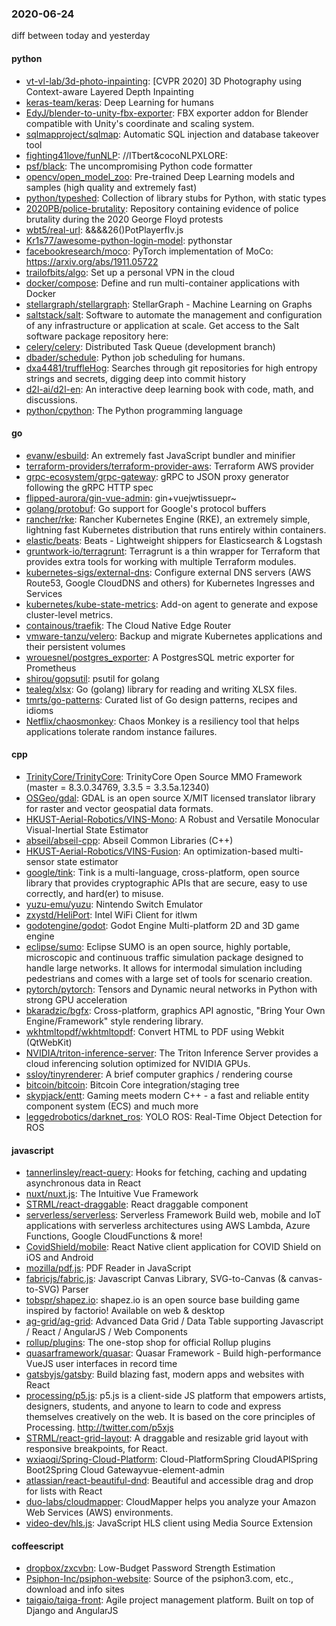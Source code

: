### 2020-06-24
diff between today and yesterday

#### python
* [vt-vl-lab/3d-photo-inpainting](https://github.com/vt-vl-lab/3d-photo-inpainting): [CVPR 2020] 3D Photography using Context-aware Layered Depth Inpainting
* [keras-team/keras](https://github.com/keras-team/keras): Deep Learning for humans
* [EdyJ/blender-to-unity-fbx-exporter](https://github.com/EdyJ/blender-to-unity-fbx-exporter): FBX exporter addon for Blender compatible with Unity's coordinate and scaling system.
* [sqlmapproject/sqlmap](https://github.com/sqlmapproject/sqlmap): Automatic SQL injection and database takeover tool
* [fighting41love/funNLP](https://github.com/fighting41love/funNLP): //ITbert&cocoNLPXLORE:
* [psf/black](https://github.com/psf/black): The uncompromising Python code formatter
* [opencv/open_model_zoo](https://github.com/opencv/open_model_zoo): Pre-trained Deep Learning models and samples (high quality and extremely fast)
* [python/typeshed](https://github.com/python/typeshed): Collection of library stubs for Python, with static types
* [2020PB/police-brutality](https://github.com/2020PB/police-brutality): Repository containing evidence of police brutality during the 2020 George Floyd protests
* [wbt5/real-url](https://github.com/wbt5/real-url): &&&&26()PotPlayerflv.js
* [Kr1s77/awesome-python-login-model](https://github.com/Kr1s77/awesome-python-login-model): pythonstar
* [facebookresearch/moco](https://github.com/facebookresearch/moco): PyTorch implementation of MoCo: https://arxiv.org/abs/1911.05722
* [trailofbits/algo](https://github.com/trailofbits/algo): Set up a personal VPN in the cloud
* [docker/compose](https://github.com/docker/compose): Define and run multi-container applications with Docker
* [stellargraph/stellargraph](https://github.com/stellargraph/stellargraph): StellarGraph - Machine Learning on Graphs
* [saltstack/salt](https://github.com/saltstack/salt): Software to automate the management and configuration of any infrastructure or application at scale. Get access to the Salt software package repository here:
* [celery/celery](https://github.com/celery/celery): Distributed Task Queue (development branch)
* [dbader/schedule](https://github.com/dbader/schedule): Python job scheduling for humans.
* [dxa4481/truffleHog](https://github.com/dxa4481/truffleHog): Searches through git repositories for high entropy strings and secrets, digging deep into commit history
* [d2l-ai/d2l-en](https://github.com/d2l-ai/d2l-en): An interactive deep learning book with code, math, and discussions.
* [python/cpython](https://github.com/python/cpython): The Python programming language

#### go
* [evanw/esbuild](https://github.com/evanw/esbuild): An extremely fast JavaScript bundler and minifier
* [terraform-providers/terraform-provider-aws](https://github.com/terraform-providers/terraform-provider-aws): Terraform AWS provider
* [grpc-ecosystem/grpc-gateway](https://github.com/grpc-ecosystem/grpc-gateway): gRPC to JSON proxy generator following the gRPC HTTP spec
* [flipped-aurora/gin-vue-admin](https://github.com/flipped-aurora/gin-vue-admin): gin+vuejwtissuepr~
* [golang/protobuf](https://github.com/golang/protobuf): Go support for Google's protocol buffers
* [rancher/rke](https://github.com/rancher/rke): Rancher Kubernetes Engine (RKE), an extremely simple, lightning fast Kubernetes distribution that runs entirely within containers.
* [elastic/beats](https://github.com/elastic/beats):  Beats - Lightweight shippers for Elasticsearch & Logstash
* [gruntwork-io/terragrunt](https://github.com/gruntwork-io/terragrunt): Terragrunt is a thin wrapper for Terraform that provides extra tools for working with multiple Terraform modules.
* [kubernetes-sigs/external-dns](https://github.com/kubernetes-sigs/external-dns): Configure external DNS servers (AWS Route53, Google CloudDNS and others) for Kubernetes Ingresses and Services
* [kubernetes/kube-state-metrics](https://github.com/kubernetes/kube-state-metrics): Add-on agent to generate and expose cluster-level metrics.
* [containous/traefik](https://github.com/containous/traefik): The Cloud Native Edge Router
* [vmware-tanzu/velero](https://github.com/vmware-tanzu/velero): Backup and migrate Kubernetes applications and their persistent volumes
* [wrouesnel/postgres_exporter](https://github.com/wrouesnel/postgres_exporter): A PostgresSQL metric exporter for Prometheus
* [shirou/gopsutil](https://github.com/shirou/gopsutil): psutil for golang
* [tealeg/xlsx](https://github.com/tealeg/xlsx): Go (golang) library for reading and writing XLSX files.
* [tmrts/go-patterns](https://github.com/tmrts/go-patterns): Curated list of Go design patterns, recipes and idioms
* [Netflix/chaosmonkey](https://github.com/Netflix/chaosmonkey): Chaos Monkey is a resiliency tool that helps applications tolerate random instance failures.

#### cpp
* [TrinityCore/TrinityCore](https://github.com/TrinityCore/TrinityCore): TrinityCore Open Source MMO Framework (master = 8.3.0.34769, 3.3.5 = 3.3.5a.12340)
* [OSGeo/gdal](https://github.com/OSGeo/gdal): GDAL is an open source X/MIT licensed translator library for raster and vector geospatial data formats.
* [HKUST-Aerial-Robotics/VINS-Mono](https://github.com/HKUST-Aerial-Robotics/VINS-Mono): A Robust and Versatile Monocular Visual-Inertial State Estimator
* [abseil/abseil-cpp](https://github.com/abseil/abseil-cpp): Abseil Common Libraries (C++)
* [HKUST-Aerial-Robotics/VINS-Fusion](https://github.com/HKUST-Aerial-Robotics/VINS-Fusion): An optimization-based multi-sensor state estimator
* [google/tink](https://github.com/google/tink): Tink is a multi-language, cross-platform, open source library that provides cryptographic APIs that are secure, easy to use correctly, and hard(er) to misuse.
* [yuzu-emu/yuzu](https://github.com/yuzu-emu/yuzu): Nintendo Switch Emulator
* [zxystd/HeliPort](https://github.com/zxystd/HeliPort): Intel WiFi Client for itlwm
* [godotengine/godot](https://github.com/godotengine/godot): Godot Engine  Multi-platform 2D and 3D game engine
* [eclipse/sumo](https://github.com/eclipse/sumo): Eclipse SUMO is an open source, highly portable, microscopic and continuous traffic simulation package designed to handle large networks. It allows for intermodal simulation including pedestrians and comes with a large set of tools for scenario creation.
* [pytorch/pytorch](https://github.com/pytorch/pytorch): Tensors and Dynamic neural networks in Python with strong GPU acceleration
* [bkaradzic/bgfx](https://github.com/bkaradzic/bgfx): Cross-platform, graphics API agnostic, "Bring Your Own Engine/Framework" style rendering library.
* [wkhtmltopdf/wkhtmltopdf](https://github.com/wkhtmltopdf/wkhtmltopdf): Convert HTML to PDF using Webkit (QtWebKit)
* [NVIDIA/triton-inference-server](https://github.com/NVIDIA/triton-inference-server): The Triton Inference Server provides a cloud inferencing solution optimized for NVIDIA GPUs.
* [ssloy/tinyrenderer](https://github.com/ssloy/tinyrenderer): A brief computer graphics / rendering course
* [bitcoin/bitcoin](https://github.com/bitcoin/bitcoin): Bitcoin Core integration/staging tree
* [skypjack/entt](https://github.com/skypjack/entt): Gaming meets modern C++ - a fast and reliable entity component system (ECS) and much more
* [leggedrobotics/darknet_ros](https://github.com/leggedrobotics/darknet_ros): YOLO ROS: Real-Time Object Detection for ROS

#### javascript
* [tannerlinsley/react-query](https://github.com/tannerlinsley/react-query):  Hooks for fetching, caching and updating asynchronous data in React
* [nuxt/nuxt.js](https://github.com/nuxt/nuxt.js): The Intuitive Vue Framework
* [STRML/react-draggable](https://github.com/STRML/react-draggable): React draggable component
* [serverless/serverless](https://github.com/serverless/serverless):  Serverless Framework  Build web, mobile and IoT applications with serverless architectures using AWS Lambda, Azure Functions, Google CloudFunctions & more! 
* [CovidShield/mobile](https://github.com/CovidShield/mobile): React Native client application for COVID Shield on iOS and Android
* [mozilla/pdf.js](https://github.com/mozilla/pdf.js): PDF Reader in JavaScript
* [fabricjs/fabric.js](https://github.com/fabricjs/fabric.js): Javascript Canvas Library, SVG-to-Canvas (& canvas-to-SVG) Parser
* [tobspr/shapez.io](https://github.com/tobspr/shapez.io): shapez.io is an open source base building game inspired by factorio! Available on web & desktop
* [ag-grid/ag-grid](https://github.com/ag-grid/ag-grid): Advanced Data Grid / Data Table supporting Javascript / React / AngularJS / Web Components
* [rollup/plugins](https://github.com/rollup/plugins):  The one-stop shop for official Rollup plugins
* [quasarframework/quasar](https://github.com/quasarframework/quasar): Quasar Framework - Build high-performance VueJS user interfaces in record time
* [gatsbyjs/gatsby](https://github.com/gatsbyjs/gatsby): Build blazing fast, modern apps and websites with React
* [processing/p5.js](https://github.com/processing/p5.js): p5.js is a client-side JS platform that empowers artists, designers, students, and anyone to learn to code and express themselves creatively on the web. It is based on the core principles of Processing. http://twitter.com/p5xjs 
* [STRML/react-grid-layout](https://github.com/STRML/react-grid-layout): A draggable and resizable grid layout with responsive breakpoints, for React.
* [wxiaoqi/Spring-Cloud-Platform](https://github.com/wxiaoqi/Spring-Cloud-Platform): Cloud-PlatformSpring CloudAPISpring Boot2Spring Cloud Gatewayvue-element-admin
* [atlassian/react-beautiful-dnd](https://github.com/atlassian/react-beautiful-dnd): Beautiful and accessible drag and drop for lists with React
* [duo-labs/cloudmapper](https://github.com/duo-labs/cloudmapper): CloudMapper helps you analyze your Amazon Web Services (AWS) environments.
* [video-dev/hls.js](https://github.com/video-dev/hls.js): JavaScript HLS client using Media Source Extension

#### coffeescript
* [dropbox/zxcvbn](https://github.com/dropbox/zxcvbn): Low-Budget Password Strength Estimation
* [Psiphon-Inc/psiphon-website](https://github.com/Psiphon-Inc/psiphon-website): Source of the psiphon3.com, etc., download and info sites
* [taigaio/taiga-front](https://github.com/taigaio/taiga-front): Agile project management platform. Built on top of Django and AngularJS
